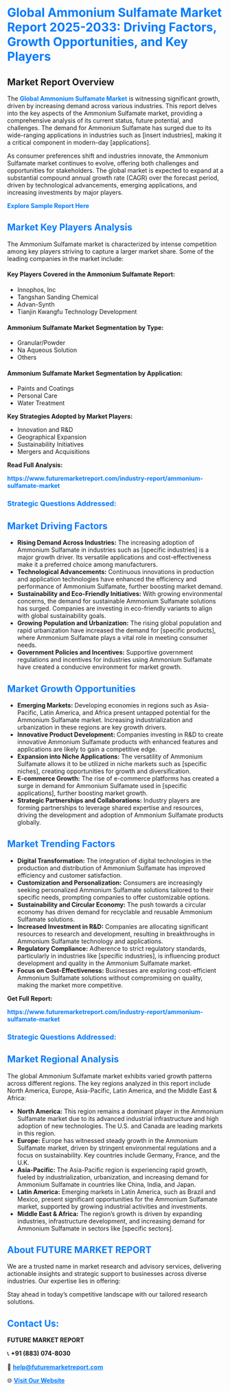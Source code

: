 <h1 style="color: #007BFF;">Global Ammonium Sulfamate Market Report 2025-2033: Driving Factors, Growth Opportunities, and Key Players</h1>

<section id="overview">
<h2>Market Report Overview</h2>
<p>The <a href="https://www.futuremarketreport.com/industry-report/ammonium-sulfamate-market" style="color: #007BFF; text-decoration: none;"><strong>Global Ammonium Sulfamate Market</strong></a> is witnessing significant growth, driven by increasing demand across various industries. This report delves into the key aspects of the Ammonium Sulfamate market, providing a comprehensive analysis of its current status, future potential, and challenges. The demand for Ammonium Sulfamate has surged due to its wide-ranging applications in industries such as [insert industries], making it a critical component in modern-day [applications].</p>
<p>As consumer preferences shift and industries innovate, the Ammonium Sulfamate market continues to evolve, offering both challenges and opportunities for stakeholders. The global market is expected to expand at a substantial compound annual growth rate (CAGR) over the forecast period, driven by technological advancements, emerging applications, and increasing investments by major players.</p>
</section>

<section id="overview">
<p><a href="https://www.futuremarketreport.com/request-sample/reportId=114609" style="color: #007BFF; text-decoration: none;"><strong>Explore Sample Report Here</strong></a></p>
</section>

<section id="key-players">
<h2 style="color: #007BFF;">Market Key Players Analysis</h2>
<p>The Ammonium Sulfamate market is characterized by intense competition among key players striving to capture a larger market share. Some of the leading companies in the market include:</p>
<h4>Key Players Covered in the Ammonium Sulfamate Report:</h4>
<ul><li>Innophos, Inc</li><li>Tangshan Sanding Chemical</li><li>Advan-Synth</li><li>Tianjin Kwangfu Technology Development</li></ul>
<h4>Ammonium Sulfamate Market Segmentation by Type:</h4>
<ul><li>Granular/Powder</li><li>Na Aqueous Solution</li><li>Others</li></ul>

<h4>Ammonium Sulfamate Market Segmentation by Application:</h4>
<ul><li>Paints and Coatings</li><li>Personal Care</li><li>Water Treatment</li></ul>
<p><strong>Key Strategies Adopted by Market Players:</strong></p>
<ul>
<li>Innovation and R&D</li>
<li>Geographical Expansion</li>
<li>Sustainability Initiatives</li>
<li>Mergers and Acquisitions</li>
</ul>
</section>

<section>
<p><strong>Read Full Analysis: </strong></p><a href="https://www.futuremarketreport.com/industry-report/ammonium-sulfamate-market" style="color: #007BFF; text-decoration: none;"><strong>https://www.futuremarketreport.com/industry-report/ammonium-sulfamate-market</strong></a>
<h3 style="color: #007BFF;">Strategic Questions Addressed:</h3>
</section>

<section id="driving-factors">
<h2 style="color: #007BFF;">Market Driving Factors</h2>
<ul>
<li><strong>Rising Demand Across Industries:</strong> The increasing adoption of Ammonium Sulfamate in industries such as [specific industries] is a major growth driver. Its versatile applications and cost-effectiveness make it a preferred choice among manufacturers.</li>
<li><strong>Technological Advancements:</strong> Continuous innovations in production and application technologies have enhanced the efficiency and performance of Ammonium Sulfamate, further boosting market demand.</li>
<li><strong>Sustainability and Eco-Friendly Initiatives:</strong> With growing environmental concerns, the demand for sustainable Ammonium Sulfamate solutions has surged. Companies are investing in eco-friendly variants to align with global sustainability goals.</li>
<li><strong>Growing Population and Urbanization:</strong> The rising global population and rapid urbanization have increased the demand for [specific products], where Ammonium Sulfamate plays a vital role in meeting consumer needs.</li>
<li><strong>Government Policies and Incentives:</strong> Supportive government regulations and incentives for industries using Ammonium Sulfamate have created a conducive environment for market growth.</li>
</ul>
</section>

<section id="growth-opportunities">
<h2 style="color: #007BFF;">Market Growth Opportunities</h2>
<ul>
<li><strong>Emerging Markets:</strong> Developing economies in regions such as Asia-Pacific, Latin America, and Africa present untapped potential for the Ammonium Sulfamate market. Increasing industrialization and urbanization in these regions are key growth drivers.</li>
<li><strong>Innovative Product Development:</strong> Companies investing in R&D to create innovative Ammonium Sulfamate products with enhanced features and applications are likely to gain a competitive edge.</li>
<li><strong>Expansion into Niche Applications:</strong> The versatility of Ammonium Sulfamate allows it to be utilized in niche markets such as [specific niches], creating opportunities for growth and diversification.</li>
<li><strong>E-commerce Growth:</strong> The rise of e-commerce platforms has created a surge in demand for Ammonium Sulfamate used in [specific applications], further boosting market growth.</li>
<li><strong>Strategic Partnerships and Collaborations:</strong> Industry players are forming partnerships to leverage shared expertise and resources, driving the development and adoption of Ammonium Sulfamate products globally.</li>
</ul>
</section>

<section id="trending-factors">
<h2 style="color: #007BFF;">Market Trending Factors</h2>
<ul>
<li><strong>Digital Transformation:</strong> The integration of digital technologies in the production and distribution of Ammonium Sulfamate has improved efficiency and customer satisfaction.</li>
<li><strong>Customization and Personalization:</strong> Consumers are increasingly seeking personalized Ammonium Sulfamate solutions tailored to their specific needs, prompting companies to offer customizable options.</li>
<li><strong>Sustainability and Circular Economy:</strong> The push towards a circular economy has driven demand for recyclable and reusable Ammonium Sulfamate solutions.</li>
<li><strong>Increased Investment in R&D:</strong> Companies are allocating significant resources to research and development, resulting in breakthroughs in Ammonium Sulfamate technology and applications.</li>
<li><strong>Regulatory Compliance:</strong> Adherence to strict regulatory standards, particularly in industries like [specific industries], is influencing product development and quality in the Ammonium Sulfamate market.</li>
<li><strong>Focus on Cost-Effectiveness:</strong> Businesses are exploring cost-efficient Ammonium Sulfamate solutions without compromising on quality, making the market more competitive.</li>
</ul>
</section>

<section>
<p><strong>Get Full Report: </strong></p><a href="https://www.futuremarketreport.com/industry-report/ammonium-sulfamate-market" style="color: #007BFF; text-decoration: none;"><strong>https://www.futuremarketreport.com/industry-report/ammonium-sulfamate-market</strong></a>
<h3 style="color: #007BFF;">Strategic Questions Addressed:</h3>
</section>


<section id="regional-analysis">
<h2 style="color: #007BFF;">Market Regional Analysis</h2>
<p>The global Ammonium Sulfamate market exhibits varied growth patterns across different regions. The key regions analyzed in this report include North America, Europe, Asia-Pacific, Latin America, and the Middle East & Africa:</p>
<ul>
<li><strong>North America:</strong> This region remains a dominant player in the Ammonium Sulfamate market due to its advanced industrial infrastructure and high adoption of new technologies. The U.S. and Canada are leading markets in this region.</li>
<li><strong>Europe:</strong> Europe has witnessed steady growth in the Ammonium Sulfamate market, driven by stringent environmental regulations and a focus on sustainability. Key countries include Germany, France, and the U.K.</li>
<li><strong>Asia-Pacific:</strong> The Asia-Pacific region is experiencing rapid growth, fueled by industrialization, urbanization, and increasing demand for Ammonium Sulfamate in countries like China, India, and Japan.</li>
<li><strong>Latin America:</strong> Emerging markets in Latin America, such as Brazil and Mexico, present significant opportunities for the Ammonium Sulfamate market, supported by growing industrial activities and investments.</li>
<li><strong>Middle East & Africa:</strong> The region’s growth is driven by expanding industries, infrastructure development, and increasing demand for Ammonium Sulfamate in sectors like [specific sectors].</li>
</ul>
</section>

<footer>
<h2 style="color: #007BFF;">About FUTURE MARKET REPORT</h2>
<p>We are a trusted name in market research and advisory services, delivering actionable insights and strategic support to businesses across diverse industries. Our expertise lies in offering:</p>

<p>Stay ahead in today’s competitive landscape with our tailored research solutions.</p>

<h2 style="color: #007BFF;">Contact Us:</h2>
<p><strong>FUTURE MARKET REPORT</strong></p>
<p>📞 <strong>+91 (883) 074-8030</strong></p>
<p>📧 <strong><a href="mailto:help@futuremarketreport.com" style="color: #007BFF;">help@futuremarketreport.com</a></strong></p>
<p>🌐 <strong><a href="https://www.futuremarketreport.com/" style="color: #007BFF;">Visit Our Website</a></strong></p>
</footer>